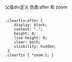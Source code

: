 
#



父级div定义 伪类:after 和 zoom

```

.clearfix:after {
    display: block;
    content: ".";
    height: 0;
    line-height: 0;
    clear: both;
    visibility: hidden;
 }
.clearfix { *zoom:1; } 
```
